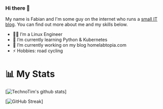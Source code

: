 ### Hi there 👋

My name is Fabian and I'm some guy on the internet who runs a  [small IT blog](https://homelabtopia.com). You can find out more about me and my skills below.

- 🧑‍💻 I’m a Linux Engineer
- 🌱 I’m currently learning Python & Kubernetes
- 🔭 I’m currently working on my blog homelabtopia.com
- ⚡ Hobbies: road cycling

# 📊 My Stats

[![TechnoTim's github stats](https://github-readme-stats.vercel.app/api?username=wuestling&show_icons=true&count_private=true&theme=radical&hide=stars)]

[![GitHub Streak](https://github-readme-streak-stats.herokuapp.com/?user=wuestling&theme=dark&count_private=true&theme=radical)]
